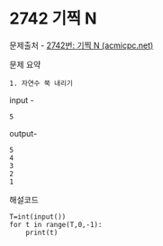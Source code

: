 # 2742 기찍 N

문제출처 - [2742번: 기찍 N (acmicpc.net)](https://www.acmicpc.net/problem/2742)

문제 요약 

 	1. 자연수 쭉 내리기

input - 

```
5
```

output-

```
5
4
3
2
1
```

해설코드 

```
T=int(input())
for t in range(T,0,-1):
    print(t)
```

